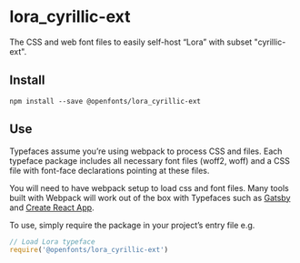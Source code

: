 
# lora_cyrillic-ext

The CSS and web font files to easily self-host “Lora” with subset "cyrillic-ext".

## Install

`npm install --save @openfonts/lora_cyrillic-ext`

## Use

Typefaces assume you’re using webpack to process CSS and files. Each typeface
package includes all necessary font files (woff2, woff) and a CSS file with
font-face declarations pointing at these files.

You will need to have webpack setup to load css and font files. Many tools built
with Webpack will work out of the box with Typefaces such as [Gatsby](https://github.com/gatsbyjs/gatsby)
and [Create React App](https://github.com/facebookincubator/create-react-app).

To use, simply require the package in your project’s entry file e.g.

```javascript
// Load Lora typeface
require('@openfonts/lora_cyrillic-ext')
```
